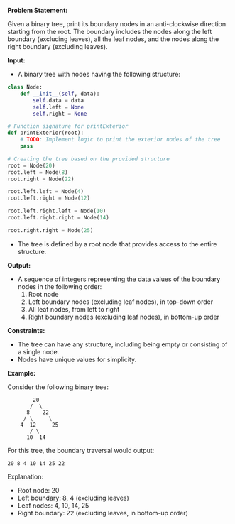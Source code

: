 **Problem Statement:**

Given a binary tree, print its boundary nodes in an anti-clockwise direction starting from the root. The boundary includes the nodes along the left boundary (excluding leaves), all the leaf nodes, and the nodes along the right boundary (excluding leaves).

**Input:**

- A binary tree with nodes having the following structure:

```python
class Node:
    def __init__(self, data):
        self.data = data
        self.left = None
        self.right = None

# Function signature for printExterior
def printExterior(root):
    # TODO: Implement logic to print the exterior nodes of the tree
    pass

# Creating the tree based on the provided structure
root = Node(20)
root.left = Node(8)
root.right = Node(22)

root.left.left = Node(4)
root.left.right = Node(12)

root.left.right.left = Node(10)
root.left.right.right = Node(14)

root.right.right = Node(25)
```

- The tree is defined by a root node that provides access to the entire structure.

**Output:**

- A sequence of integers representing the data values of the boundary nodes in the following order:
  1. Root node
  2. Left boundary nodes (excluding leaf nodes), in top-down order
  3. All leaf nodes, from left to right
  4. Right boundary nodes (excluding leaf nodes), in bottom-up order

**Constraints:**

- The tree can have any structure, including being empty or consisting of a single node.
- Nodes have unique values for simplicity.

**Example:**

Consider the following binary tree:

```
        20
       /  \
      8    22
     / \     \
    4  12     25
       / \
      10  14
```

For this tree, the boundary traversal would output:

```
20 8 4 10 14 25 22
```

Explanation:
- Root node: 20
- Left boundary: 8, 4 (excluding leaves)
- Leaf nodes: 4, 10, 14, 25
- Right boundary: 22 (excluding leaves, in bottom-up order)
